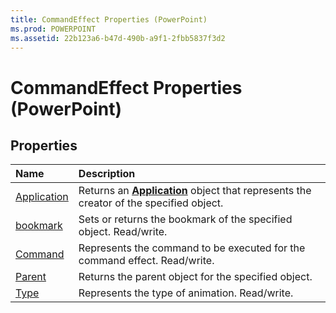 ```yaml
---
title: CommandEffect Properties (PowerPoint)
ms.prod: POWERPOINT
ms.assetid: 22b123a6-b47d-490b-a9f1-2fbb5837f3d2
---
```



# CommandEffect Properties (PowerPoint)

## Properties



|**Name**|**Description**|
|:-----|:-----|
|[Application](commandeffect-application-property-powerpoint.md)|Returns an  **[Application](application-object-powerpoint.md)** object that represents the creator of the specified object.|
|[bookmark](commandeffect-bookmark-property-powerpoint.md)|Sets or returns the bookmark of the specified object. Read/write.|
|[Command](commandeffect-command-property-powerpoint.md)|Represents the command to be executed for the command effect. Read/write.|
|[Parent](commandeffect-parent-property-powerpoint.md)|Returns the parent object for the specified object.|
|[Type](commandeffect-type-property-powerpoint.md)|Represents the type of animation. Read/write.|


